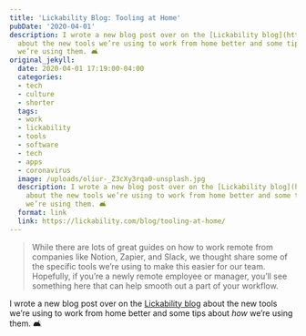```yaml
---
title: 'Lickability Blog: Tooling at Home'
pubDate: '2020-04-01'
description: I wrote a new blog post over on the [Lickability blog](https://lickability.com/blog/)
  about the new tools we’re using to work from home better and some tips about _how_
  we’re using them. 🛋
original_jekyll:
  date: 2020-04-01 17:19:00-04:00
  categories:
  - tech
  - culture
  - shorter
  tags:
  - work
  - lickability
  - tools
  - software
  - tech
  - apps
  - coronavirus
  image: /uploads/oliur-_Z3cXy3rqa0-unsplash.jpg
  description: I wrote a new blog post over on the [Lickability blog](https://lickability.com/blog/)
    about the new tools we’re using to work from home better and some tips about _how_
    we’re using them. 🛋
  format: link
  link: https://lickability.com/blog/tooling-at-home/
---
```


> While there are lots of great guides on how to work remote from companies like Notion, Zapier, and Slack, we thought share some of the specific tools we’re using to make this easier for our team. Hopefully, if you’re a newly remote employee or manager, you’ll see something here that can help smooth out a part of your workflow.

I wrote a new blog post over on the [Lickability blog](https://lickability.com/blog/) about the new tools we’re using to work from home better and some tips about _how_ we’re using them. 🛋
